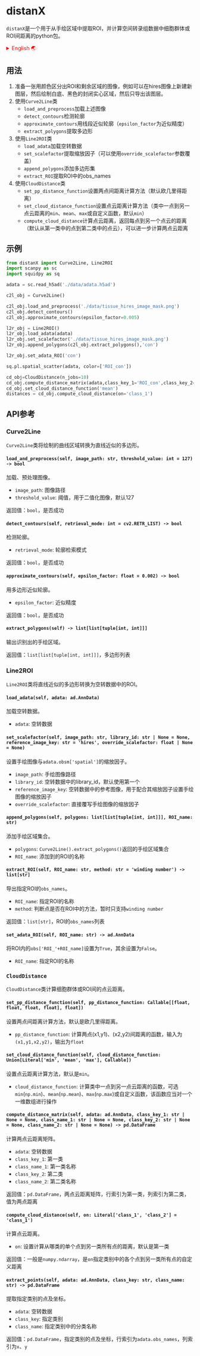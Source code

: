 # distanX
`distanX`是一个用于从手绘区域中提取ROI，并计算空间转录组数据中细胞群体或ROI间距离的python包。

<details>
<summary style="cursor: pointer;color: red">English 🌏</summary>

`distanX` is a Python package for extracting ROIs from hand-drawn regions and calculating distances between cell populations or ROIs in spatial transcriptomics data.

## Usage

1. Prepare an image that uses colors to distinguish ROIs from the remaining areas. For example, you can create a new layer on a hires image, then draw closed solid areas with white background and black fill, and export only that layer.
2. Use the `Curve2Line` class:
    - `load_and_preprocess` to load the above image
    - `detect_contours` to detect contours
    - `approximate_contours` to approximate contours with line segments (`epsilon_factor` for approximation precision)
    - `extract_polygons` to extract polygons
3. Use the `Line2ROI` class:
    - `load_adata` to load spatial transcriptomics data
    - `set_scalefactor` to extract scale factors (can be overridden using the `override_scalefactor` parameter)
    - `append_polygons` to add polygon sets
    - `extract_ROI` to extract obs_names within ROIs
4. Use the `CloudDistance` class:
    - `set_pp_distance_function` to set the distance calculation method (default Euclidean distance)
    - `set_cloud_distance_function` to set the point cloud distance calculation method (the `min`、`mean`、`max` of the distance from one point to another point cloud, or a custom function, default `min`)
    - `compute_cloud_distance` to calculate the point cloud distance, return the distance from each point to another point cloud, and further calculate the distance between two point clouds

## Demo
```python
from distanX import Curve2Line, Line2ROI
import scanpy as sc
import squidpy as sq

adata = sc.read_h5ad('./data/adata.h5ad')

c2l_obj = Curve2Line()

c2l_obj.load_and_preprocess('./data/tissue_hires_image_mask.png')
c2l_obj.detect_contours()
c2l_obj.approximate_contours(epsilon_factor=0.005)

l2r_obj = Line2ROI()
l2r_obj.load_adata(adata)
l2r_obj.set_scalefactor('./data/tissue_hires_image_mask.png')
l2r_obj.append_polygons(c2l_obj.extract_polygons(),'con')

l2r_obj.set_adata_ROI('con')

sq.pl.spatial_scatter(adata, color=['ROI_con'])

cd_obj=CloudDistance(n_jobs=10)
cd_obj.compute_distance_matrix(adata,class_key_1='ROI_con',class_key_2='ROI_con',class_name_2='False')
cd_obj.set_cloud_distance_function('mean')
distances = cd_obj.compute_cloud_distance(on='class_1')
```

## API reference
### `Curve2Line`
The `Curve2Line` class converts drawn curve regions into line-approximated polygons.

#### `load_and_preprocess(self, image_path: str, threshold_value: int = 127) -> bool`
Load and preprocess images.

- `image_path`: Image path
- `threshold_value`: Threshold value for image binarization, default 127

Returns: `bool`, whether successful

#### `detect_contours(self, retrieval_mode: int = cv2.RETR_LIST) -> bool`
Detect contours.

- `retrieval_mode`: Contour retrieval mode

Returns: `bool`, whether successful

#### `approximate_contours(self, epsilon_factor: float = 0.002) -> bool`
Approximate contours with polygons.

- `epsilon_factor`: Approximation precision

Returns: `bool`, whether successful

#### `extract_polygons(self) -> list[list[tuple[int, int]]]`
Output identified hand-drawn regions.

Returns: `list[list[tuple[int, int]]]`, list of polygons

### `Line2ROI`
The `Line2ROI` class converts line-approximated polygons into ROIs in spatial transcriptomics data.

#### `load_adata(self, adata: ad.AnnData)`
Load spatial transcriptomics data.

- `adata`: Spatial transcriptomics data

#### `set_scalefactor(self, image_path: str, library_id: str | None = None, reference_image_key: str = 'hires', override_scalefactor: float | None = None)`
Set the scale factor between hand-drawn images and `adata.obsm['spatial']`.

- `image_path`: Hand-drawn image path
- `library_id`: library_id in spatial transcriptomics data, defaults to the first one
- `reference_image_key`: Reference image in spatial transcriptomics data, used to set the scale factor of hand-drawn images in conjunction with its scale factor
- `override_scalefactor`: Directly override the scale factor of hand-drawn images

#### `append_polygons(self, polygons: list[list[tuple[int, int]]], ROI_name: str)`
Add hand-drawn region sets.

- `polygons`: Hand-drawn region sets returned by `Curve2Line().extract_polygons()`
- `ROI_name`: Name of the ROI to add to

#### `extract_ROI(self, ROI_name: str, method: str = 'winding number') -> list[str]`
Export `obs_names` of specified ROI.

- `ROI_name`: Name of specified ROI
- `method`: Method to determine if a point is within ROI, currently only supports `winding number`

Returns: `list[str]`, list of ROI `obs_names`

#### `set_adata_ROI(self, ROI_name: str) -> ad.AnnData`
Set `obs['ROI_'+ROI_name]` within ROI to `True`, others to `False`.

- `ROI_name`: Name of specified ROI

### `CloudDistance`
The `CloudDistance` class calculates point cloud distances between cell populations or ROIs.

#### `set_pp_distance_function(self, pp_distance_function: Callable[[float, float, float, float], float])`
Set the distance calculation method between two points, default is Euclidean distance.

- `pp_distance_function`: Function to calculate distance between two points (x1,y1) and (x2,y2), input is `(x1,y1,x2,y2)`, output is `float`

#### `set_cloud_distance_function(self, cloud_distance_function: Union[Literal['min', 'mean', 'max'], Callable])`
Set the point cloud distance calculation method, default is `min`.

- `cloud_distance_function`: Function to calculate distance from a point in one class to another point cloud, options are `min`(`np.min`), `mean`(`np.mean`), `max`(`np.max`) or custom function, this function should operate on a one-dimensional array

#### `compute_distance_matrix(self, adata: ad.AnnData, class_key_1: str | None = None, class_name_1: str | None = None, class_key_2: str | None = None, class_name_2: str | None = None) -> pd.DataFrame`
Calculate distance matrix between two point clouds.

- `adata`: Spatial transcriptomics data
- `class_key_1`: First class
- `class_name_1`: First class name
- `class_key_2`: Second class
- `class_name_2`: Second class name

Returns: `pd.DataFrame`, distance matrix between two point clouds, row index is the first class, column index is the second class, values are distances between two points

#### `compute_cloud_distance(self, on: Literal['class_1', 'class_2'] = 'class_1')`
Calculate point cloud distance.

- `on`: Set to calculate distance from individual points in which class to all points in another class, default is the first class

Returns: Generally `numpy.ndarray`, custom distance from each point in the class specified by `on` to all points in another class

#### `extract_points(self, adata: ad.AnnData, class_key: str, class_name: str) -> pd.DataFrame`
Extract points and coordinates of specified category.

- `adata`: Spatial transcriptomics data
- `class_key`: Specified category
- `class_name`: Classification name within specified category

Returns: `pd.DataFrame`, points and coordinates of specified category, row index is `adata.obs_names`, column index is `x`, `y`
</details>

## 用法

1. 准备一张用颜色区分出ROI和剩余区域的图像，例如可以在hires图像上新建新图层，然后绘制白底、黑色的封闭实心区域，然后只导出该图层。
2. 使用`Curve2Line`类
    - `load_and_preprocess`加载上述图像
    - `detect_contours`检测轮廓
    - `approximate_contours`用线段近似轮廓（`epsilon_factor`为近似精度）
    - `extract_polygons`提取多边形
3. 使用`Line2ROI`类
    - `load_adata`加载空转数据
    - `set_scalefactor`提取缩放因子（可以使用`override_scalefactor`参数覆盖）
    - `append_polygons`添加多边形集
    - `extract_ROI`提取ROI中的obs_names
4. 使用`CloudDistance`类
    - `set_pp_distance_function`设置两点间距离计算方法（默认欧几里得距离）
    - `set_cloud_distance_function`设置点云距离计算方法（类中一点到另一点云距离的`min`、`mean`、`max`或自定义函数，默认`min`）
    - `compute_cloud_distance`计算点云距离，返回每点到另一个点云的距离（默认从第一类中的点到第二类中的点云），可以进一步计算两点云距离

## 示例
```python
from distanX import Curve2Line, Line2ROI
import scanpy as sc
import squidpy as sq

adata = sc.read_h5ad('./data/adata.h5ad')

c2l_obj = Curve2Line()

c2l_obj.load_and_preprocess('./data/tissue_hires_image_mask.png')
c2l_obj.detect_contours()
c2l_obj.approximate_contours(epsilon_factor=0.005)

l2r_obj = Line2ROI()
l2r_obj.load_adata(adata)
l2r_obj.set_scalefactor('./data/tissue_hires_image_mask.png')
l2r_obj.append_polygons(c2l_obj.extract_polygons(),'con')

l2r_obj.set_adata_ROI('con')

sq.pl.spatial_scatter(adata, color=['ROI_con'])

cd_obj=CloudDistance(n_jobs=10)
cd_obj.compute_distance_matrix(adata,class_key_1='ROI_con',class_key_2='ROI_con',class_name_2='False')
cd_obj.set_cloud_distance_function('mean')
distances = cd_obj.compute_cloud_distance(on='class_1')
```

## API参考
### Curve2Line

`Curve2Line`类将绘制的曲线区域转换为直线近似的多边形。

#### `load_and_preprocess(self, image_path: str, threshold_value: int = 127) -> bool`
加载、预处理图像。

- `image_path`: 图像路径
- `threshold_value`: 阈值，用于二值化图像，默认127

返回值：`bool`，是否成功

#### `detect_contours(self, retrieval_mode: int = cv2.RETR_LIST) -> bool`
检测轮廓。

- `retrieval_mode`: 轮廓检索模式

返回值：`bool`，是否成功

#### `approximate_contours(self, epsilon_factor: float = 0.002) -> bool`
用多边形近似轮廓。

- `epsilon_factor`: 近似精度

返回值：`bool`，是否成功

#### `extract_polygons(self) -> list[list[tuple[int, int]]]`
输出识别出的手绘区域。

返回值：`list[list[tuple[int, int]]]`，多边形列表

### Line2ROI
`Line2ROI`类将直线近似的多边形转换为空转数据中的ROI。

#### `load_adata(self, adata: ad.AnnData)`
加载空转数据。

- `adata`: 空转数据

#### `set_scalefactor(self, image_path: str, library_id: str | None = None, reference_image_key: str = 'hires', override_scalefactor: float | None = None)`
设置手绘图像与`adata.obsm['spatial']`的缩放因子。

- `image_path`: 手绘图像路径
- `library_id`: 空转数据中的library_id，默认使用第一个
- `reference_image_key`: 空转数据中的参考图像，用于配合其缩放因子设置手绘图像的缩放因子
- `override_scalefactor`: 直接覆写手绘图像的缩放因子

#### `append_polygons(self, polygons: list[list[tuple[int, int]]], ROI_name: str)`
添加手绘区域集合。

- `polygons`: `Curve2Line().extract_polygons()`返回的手绘区域集合
- `ROI_name`: 添加到的ROI的名称

#### `extract_ROI(self, ROI_name: str, method: str = 'winding number') -> list[str]`
导出指定ROI的`obs_names`。

- `ROI_name`: 指定ROI的名称
- `method`: 判断点是否在ROI中的方法，暂时只支持`winding number`

返回值：`list[str]`，ROI的`obs_names`列表

#### `set_adata_ROI(self, ROI_name: str) -> ad.AnnData`
将ROI内的`obs['ROI_'+ROI_name]`设置为`True`，其余设置为`False`。

- `ROI_name`: 指定ROI的名称

### `CloudDistance`
`CloudDistance`类计算细胞群体或ROI间的点云距离。

#### `set_pp_distance_function(self, pp_distance_function: Callable[[float, float, float, float], float])`
设置两点间距离计算方法，默认是欧几里得距离。

- `pp_distance_function`: 计算两点(x1,y1)、(x2,y2)间距离的函数，输入为`(x1,y1,x2,y2)`，输出为`float`

#### `set_cloud_distance_function(self, cloud_distance_function: Union[Literal['min', 'mean', 'max'], Callable])`
设置点云距离计算方法，默认是`min`。

- `cloud_distance_function`: 计算类中一点到另一点云距离的函数，可选`min`(`np.min`)、`mean`(`np.mean`)、`max`(`np.max`)或自定义函数，该函数应当对一个一维数组进行操作

#### `compute_distance_matrix(self, adata: ad.AnnData, class_key_1: str | None = None, class_name_1: str | None = None, class_key_2: str | None = None, class_name_2: str | None = None) -> pd.DataFrame`
计算两点云距离矩阵。

- `adata`: 空转数据
- `class_key_1`: 第一类
- `class_name_1`: 第一类名称
- `class_key_2`: 第二类
- `class_name_2`: 第二类名称

返回值：`pd.DataFrame`，两点云距离矩阵，行索引为第一类，列索引为第二类，值为两点距离

#### `compute_cloud_distance(self, on: Literal['class_1', 'class_2'] = 'class_1')`
计算点云距离。

- `on`: 设置计算从哪类的单个点到另一类所有点的距离，默认是第一类

返回值：一般是`numpy.ndarray`，是`on`指定类别中的各个点到另一类所有点的自定义距离

#### `extract_points(self, adata: ad.AnnData, class_key: str, class_name: str) -> pd.DataFrame`
提取指定类别的点及坐标。

- `adata`: 空转数据
- `class_key`: 指定类别
- `class_name`: 指定类别中的分类名称

返回值：`pd.DataFrame`，指定类别的点及坐标，行索引为`adata.obs_names`，列索引为`x`、`y`
